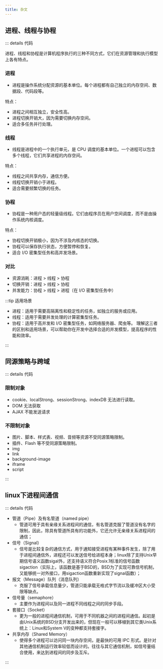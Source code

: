 ```yaml
---
title: 杂文
---
```


## 进程、线程与协程

::: details 代码

进程、线程和协程是计算机程序执行的三种不同方式，它们在资源管理和执行模型上各有特点。

### 进程

- 进程是操作系统分配资源的基本单位。每个进程都有自己独立的内存空间、数据段、代码段等。

特点：

- 进程之间相互独立，安全性高。
- 进程切换开销大，因为需要切换内存空间。
- 适合多任务并行处理。

### 线程

- 线程是进程中的一个执行单元，是 CPU 调度的基本单位。一个进程可以包含多个线程，它们共享进程的内存空间。

特点：

- 线程之间共享内存，通信方便。
- 线程切换开销小于进程。
- 适合需要频繁切换的任务。

### 协程

- 协程是一种用户态的轻量级线程。它们由程序员在用户空间调度，而不是由操作系统内核调度。

特点：

- 协程切换开销极小，因为不涉及内核态的切换。
- 协程可以保存执行状态，方便暂停和恢复。
- 适合 I/O 密集型任务和高并发场景。

### 对比

- 资源消耗：进程 > 线程 > 协程
- 切换开销：进程 > 线程 > 协程
- 并发能力：协程 > 线程 > 进程（在 I/O 密集型任务中）

:::tip 适用场景

- 进程：适用于需要高隔离性和稳定性的任务，如独立的服务或应用。
- 线程：适用于需要并发处理的计算密集型任务。
- 协程：适用于高并发和 I/O 密集型任务，如网络服务器、爬虫等。
理解这三者的区别和适用场景，可以帮助你在开发中选择合适的并发模型，提高程序的性能和效率。

:::

## 同源策略与跨域

::: details 代码

### 限制对象

- cookie、localStrong、sessionStrong、indexDB 无法进行读取。
- DOM 无法获取
- AJAX 不能发送请求

### 不限制对象

- 图片、脚本、样式表、视频、音频等资源不受同源策略限制。
- 插件、Flash 等不受同源策略限制。
- img
- link
- background-image
- iframe
- script

:::

## linux下进程间通信

::: details 代码

- 管道（Pipe）及有名管道（named pipe）
  - 管道可用于具有亲缘关系进程间的通信，有名管道克服了管道没有名字的限制，因此，除具有管道所具有的功能外，它还允许无亲缘关系进程间的通信；
- 信号（Signal）
  - 信号是比较复杂的通信方式，用于通知接受进程有某种事件发生，除了用于进程间通信外，进程还可以发送信号给进程本身；linux除了支持Unix早期信号语义函数sigal外，还支持语义符合Posix.1标准的信号函数sigaction（实际上，该函数是基于BSD的，BSD为了实现可靠信号机制，又能够统一对外接口，用sigaction函数重新实现了signal函数）；
- 报文（Message）队列（消息队列）
  - 克服了信号承载信息量少，管道只能承载无格式字节流以及缓冲区大小受限等缺点。
- 信号量（semaphore）
  - 主要作为进程间以及同一进程不同线程之间的同步手段。
- 套接口（Socket）
  - 更为一般的进程间通信机制，可用于不同机器之间的进程间通信。起初是由Unix系统的BSD分支开发出来的，但现在一般可以移植到其它类Unix系统上：Linux和System V的变种都支持套接字。
- 共享内存（Shared Memory）
  - 使得多个进程可以访问同一块内存空间，是最快的可用 IPC 形式。是针对其他通信机制运行效率较低而设计的。往往与其它通信机制，如信号量结合使用，来达到进程间的同步及互斥。

:::
